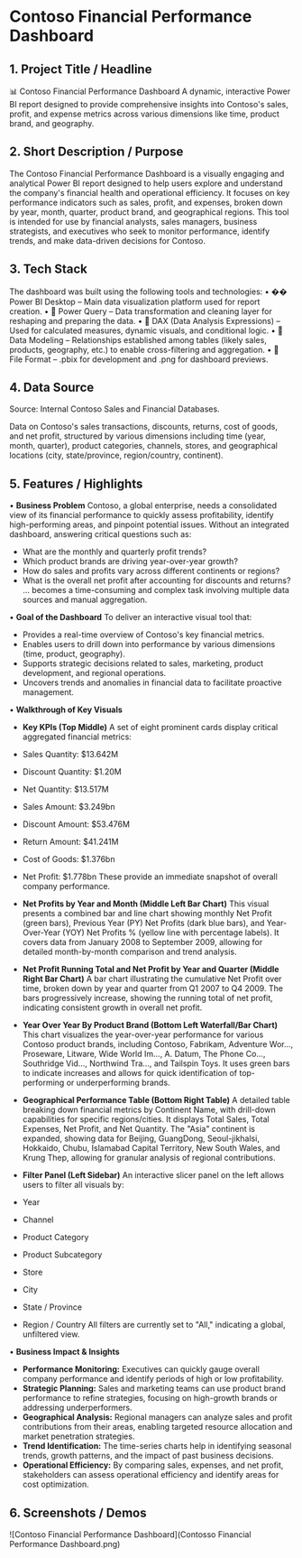 # Contoso Financial Performance Dashboard

## 1. Project Title / Headline
📊 Contoso Financial Performance Dashboard
A dynamic, interactive Power BI report designed to provide comprehensive insights into Contoso's sales, profit, and expense metrics across various dimensions like time, product brand, and geography.

## 2. Short Description / Purpose
The Contoso Financial Performance Dashboard is a visually engaging and analytical Power BI report designed to help users explore and understand the company's financial health and operational efficiency. It focuses on key performance indicators such as sales, profit, and expenses, broken down by year, month, quarter, product brand, and geographical regions. This tool is intended for use by financial analysts, sales managers, business strategists, and executives who seek to monitor performance, identify trends, and make data-driven decisions for Contoso.

## 3. Tech Stack
The dashboard was built using the following tools and technologies:
• �� Power BI Desktop – Main data visualization platform used for report creation.
• 📂 Power Query – Data transformation and cleaning layer for reshaping and preparing the data.
• 🧠 DAX (Data Analysis Expressions) – Used for calculated measures, dynamic visuals, and conditional logic.
• 📝 Data Modeling – Relationships established among tables (likely sales, products, geography, etc.) to enable cross-filtering and aggregation.
• 📁 File Format – .pbix for development and .png for dashboard previews.

## 4. Data Source
Source: Internal Contoso Sales and Financial Databases.

Data on Contoso's sales transactions, discounts, returns, cost of goods, and net profit, structured by various dimensions including time (year, month, quarter), product categories, channels, stores, and geographical locations (city, state/province, region/country, continent).

## 5. Features / Highlights

• **Business Problem**
Contoso, a global enterprise, needs a consolidated view of its financial performance to quickly assess profitability, identify high-performing areas, and pinpoint potential issues. Without an integrated dashboard, answering critical questions such as:
- What are the monthly and quarterly profit trends?
- Which product brands are driving year-over-year growth?
- How do sales and profits vary across different continents or regions?
- What is the overall net profit after accounting for discounts and returns?
... becomes a time-consuming and complex task involving multiple data sources and manual aggregation.

• **Goal of the Dashboard**
To deliver an interactive visual tool that:
- Provides a real-time overview of Contoso's key financial metrics.
- Enables users to drill down into performance by various dimensions (time, product, geography).
- Supports strategic decisions related to sales, marketing, product development, and regional operations.
- Uncovers trends and anomalies in financial data to facilitate proactive management.

• **Walkthrough of Key Visuals**

- **Key KPIs (Top Middle)**
A set of eight prominent cards display critical aggregated financial metrics:
- Sales Quantity: $13.642M
- Discount Quantity: $1.20M
- Net Quantity: $13.517M
- Sales Amount: $3.249bn
- Discount Amount: $53.476M
- Return Amount: $41.241M
- Cost of Goods: $1.376bn
- Net Profit: $1.778bn
These provide an immediate snapshot of overall company performance.

- **Net Profits by Year and Month (Middle Left Bar Chart)**
This visual presents a combined bar and line chart showing monthly Net Profit (green bars), Previous Year (PY) Net Profits (dark blue bars), and Year-Over-Year (YOY) Net Profits % (yellow line with percentage labels). It covers data from January 2008 to September 2009, allowing for detailed month-by-month comparison and trend analysis.

- **Net Profit Running Total and Net Profit by Year and Quarter (Middle Right Bar Chart)**
A bar chart illustrating the cumulative Net Profit over time, broken down by year and quarter from Q1 2007 to Q4 2009. The bars progressively increase, showing the running total of net profit, indicating consistent growth in overall net profit.

- **Year Over Year By Product Brand (Bottom Left Waterfall/Bar Chart)**
This chart visualizes the year-over-year performance for various Contoso product brands, including Contoso, Fabrikam, Adventure Wor..., Proseware, Litware, Wide World Im..., A. Datum, The Phone Co..., Southridge Vid..., Northwind Tra..., and Tailspin Toys. It uses green bars to indicate increases and allows for quick identification of top-performing or underperforming brands.

- **Geographical Performance Table (Bottom Right Table)**
A detailed table breaking down financial metrics by Continent Name, with drill-down capabilities for specific regions/cities. It displays Total Sales, Total Expenses, Net Profit, and Net Quantity. The "Asia" continent is expanded, showing data for Beijing, GuangDong, Seoul-jikhalsi, Hokkaido, Chubu, Islamabad Capital Territory, New South Wales, and Krung Thep, allowing for granular analysis of regional contributions.

- **Filter Panel (Left Sidebar)**
An interactive slicer panel on the left allows users to filter all visuals by:
- Year
- Channel
- Product Category
- Product Subcategory
- Store
- City
- State / Province
- Region / Country
All filters are currently set to "All," indicating a global, unfiltered view.

• **Business Impact & Insights**
- **Performance Monitoring:** Executives can quickly gauge overall company performance and identify periods of high or low profitability.
- **Strategic Planning:** Sales and marketing teams can use product brand performance to refine strategies, focusing on high-growth brands or addressing underperformers.
- **Geographical Analysis:** Regional managers can analyze sales and profit contributions from their areas, enabling targeted resource allocation and market penetration strategies.
- **Trend Identification:** The time-series charts help in identifying seasonal trends, growth patterns, and the impact of past business decisions.
- **Operational Efficiency:** By comparing sales, expenses, and net profit, stakeholders can assess operational efficiency and identify areas for cost optimization.

## 6. Screenshots / Demos
![Contoso Financial Performance Dashboard](Contosso Financial Performance Dashboard.png)
